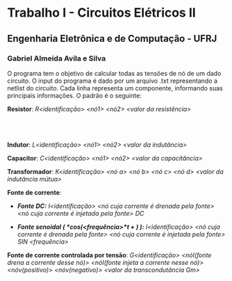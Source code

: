 # Trabalho I - Circuitos Elétricos II
## Engenharia Eletrônica e de Computação - UFRJ
### Gabriel Almeida Avila e Silva

O programa tem o objetivo de calcular todas as tensões de nó de um dado circuito.
O input do programa é dado por um arquivo .txt representando a netlist do circuito. Cada linha representa um componente, informando suas principais informações. O padrão é o seguinte:

**Resistor**: 
_R<identificação> <nó1> <nó2> <valor da resistência>_
<br/><br/>
<br/><br/>

**Indutor**: 
_L<identificação> <nó1> <nó2> <valor da indutância>_
&nbsp;
&nbsp;

**Capacitor**: 
_C<identificação> <nó1> <nó2> <valor da capacitância>_


**Transformador**: 
_K<identificação> <nó a> <nó b> <nó c> <nó d> <valor da indutância mútua>_


**Fonte de corrente**:

- **_Fonte DC:_**
_I<identificação> <nó cuja corrente é drenada pela fonte> <nó cuja corrente é injetada pela fonte> DC <valor da corrente>_

- **_Fonte senoidal ( <amplitude>*cos(<frequência>*t + <fase>) ):_**
_I<identificação> <nó cuja corrente é drenada pela fonte> <nó cuja corrente é injetada pela fonte> SIN <amplitude> <frequência> <fase>_


**Fonte de corrente controlada por tensão**: 
_G<identificação> <nóI(fonte drena a corrente desse nó)> <nóI(fonte injeta a corrente nesse nó)> <nóv(positivo)> <nóv(negativo)> <valor da transcondutância Gm>_
